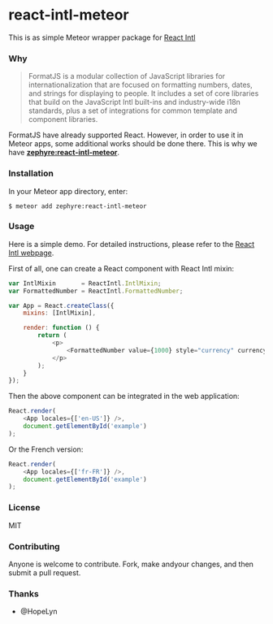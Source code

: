 # react-intl-meteor

This is as simple Meteor wrapper package for [React Intl](http://formatjs.io/react/)

### Why

> FormatJS is a modular collection of JavaScript libraries for internationalization that are focused on formatting numbers, dates, and strings for displaying to people. It includes a set of core libraries that build on the JavaScript Intl built-ins and industry-wide i18n standards, plus a set of integrations for common template and component libraries.

FormatJS have already supported React. However, in order to use it in Meteor apps, some additional works should be done there. This is why we have **[zephyre:react-intl-meteor](https://atmospherejs.com/zephyre/react-intl)**.

### Installation

In your Meteor app directory, enter:

```
$ meteor add zephyre:react-intl-meteor
```

### Usage

Here is a simple demo. For detailed instructions, please refer to the [React Intl webpage](http://formatjs.io/react/).

First of all, one can create a React component with React Intl mixin:

```javascript
var IntlMixin       = ReactIntl.IntlMixin;
var FormattedNumber = ReactIntl.FormattedNumber;

var App = React.createClass({
    mixins: [IntlMixin],

    render: function () {
        return (
            <p>
                <FormattedNumber value={1000} style="currency" currency="USD" />
            </p>
        );
    }
});
```

Then the above component can be integrated in the web application:

```javascript
React.render(
    <App locales={['en-US']} />,
    document.getElementById('example')
);
```

Or the French version:

```javascript
React.render(
    <App locales={['fr-FR']} />,
    document.getElementById('example')
);
```

### License

MIT

### Contributing

Anyone is welcome to contribute. Fork, make andyour changes, and then submit a pull request.

### Thanks

- @HopeLyn
